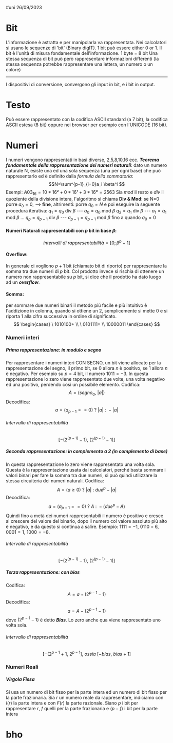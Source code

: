 #uni 26/09/2023
# Bit
L'informazione è astratta e per manipolarla va rappresentata. Nei calcolatori si usano le sequenze di 'bit' (Binary digIT).
1 bit può essere either 0 or 1.
Il bit è l'unità di misura fondamentale dell'informazione.
1 byte = 8 bit
Una stessa sequenza di bit può però rappresentare informazioni differenti (la stessa sequenza potrebbe rappresentare una lettera, un numero o un colore)

---
I dispositivi di conversione, convergono gli input in bit, e i bit in output.
# Testo
Può essere rappresentato con la codifica ASCII standard (a 7 bit), la codifica ASCII estesa (8 bit) oppure nei browser per esempio con l'UNICODE (16 bit).
# Numeri
I numeri vengono rappresentati in basi diverse, 2,5,8,10,16 ecc.
___Teorema fondamentale della rappresentazione dei numeri naturali___:
	dato un numero naturale N, esiste una ed una sola sequenza (una per ogni base) che può rappresentarlo ed è definito dalla _formula della sommatoria_: $$N=\sum^{p-1}_{i=0}a_i \beta^i $$
	Esempi:
		$A03_{16}=10*16²+0*16¹+3*16⁰=2563$
	Sia _mod_ il resto e _div_ il quoziente della divisione intera, l'algoritmo si chiama __Div & Mod__:
		se N=0 porre $a_0 = 0$, $\implies$ __fine__,
		altrimenti: porre $q_0=N$ e poi eseguire la seguente procedura iterativa:
			$q_1 = q_0$ div $\beta$ --- $a_0 = q_0$ mod $\beta$
			$q_2 = q_1$ div $\beta$ --- $a_1 = q_1$ mod $\beta$
			...
			$q_p = q_{p-1}$ div $\beta$ --- $a_{p-1} = q_{p-1}$ mod $\beta$
		fino a quando $q_0 = 0$ 
#### Numeri Naturali rappresentabili con $p$ bit in base $\beta$:
$$intervalli\ di\ rappresentabilità=[0;\beta^p-1]$$
#### Overflow:
In generale ci vogliono $p+1$ bit (chiamato bit di riporto) per rappresentare la somma tra due numeri di $p$ bit. Col prodotto invece si rischia di ottenere un numero non rappresentabile su $p$ bit, si dice che il prodotto ha dato luogo ad un ___overflow___.
#### Somma:
per sommare due numeri binari il metodo più facile e più intuitivo è l'addizione in colonna, quando si ottiene un 2, semplicemente si mette 0 e si riporta 1 alla cifra successiva in ordine di significato. $$ \begin{cases} \ 1010100+ \\ \ 0101111= \\ 10000011 \end{cases} $$
### Numeri interi
##### Prima rappresentazione: in modulo e segno
Per rappresentare i numeri interi CON SEGNO, un bit viene allocato per la rappresentazione del segno, il primo bit, se $0$ allora $n$ è positivo, se $1$ allora $n$ è negativo. Per esempio su $p=4$ bit, il numero $1011 = -3$. In questa rappresentazione lo zero viene rappresentato due volte, una volta negativo ed una positivo, perdendo così un possibile elemento.
Codifica: $$A = (segno_a, \ |a|)$$
Decodifica: $$a = (a_{p-1} == 0 ) \ ? \ |a| \ : \ -|a|$$
###### Intervallo di rappresentabilità
$$[-(2^{(p-1)}-1), \ (2^{(p-1)}-1)]$$
##### Seconda rappresentazione: in complemento a 2 (in complemento di base)
In questa rappresentazione lo zero viene rappresentato una volta sola. Questa è la rappresentazione usata dai calcolatori, perché basta sommare i valori binari per fare la somma tra due numeri, si può quindi utilizzare la stessa circuiteria dei numeri naturali.
Codifica: $$A = (a \geq 0) \ ? \ |a| \ : \ due^p - |a|$$
Decodifica: $$a = (a_{p-1} == 0 ) \ ? \ A \ : \ -(due^p - A)$$Quindi fino a metà dei numeri rappresentabili il numero è positivo e cresce al crescere del valore del binario, dopo il numero col valore assoluto più alto è negativo, e da questo si continua a salire. Esempio: $1111 = -1$, $0110$ = 6, $0001 = 1$, $1000 = -8$.
###### Intervallo di rappresentabilità
$$[-(2^{(p-1)}-1), \ (2^{(p-1)}-1)]$$
##### Terza rappresentazione: con bias
Codifica: $$A = a + (2^{p-1} - 1 )$$
Decodifica: $$a = A - (2^{p - 1} - 1) $$
dove $(2^{p-1} - 1)$ è detto ___Bias___.
Lo zero anche qua viene rappresentato uno volta sola.
###### Intervallo di rappresentabilità 
$$[-(2^{p-1}+1, \ 2^{p-1}], \ ossia \ [-bias, \ bias + 1]$$
### Numeri Reali
##### Virgola Fissa
Si usa un numero di bit fisso per la parte intera ed un numero di bit fisso per la parte frazionaria. Sia $r$ un numero reale da rappresentare, indiciamo con $I(r)$ la parte intera e con $F(r)$ la parte razionale. Siano $p$ i bit per rappresentare $r$, $f$ quelli per la parte frazionaria e $(p-f)$ i bit per la parte intera
# bho

